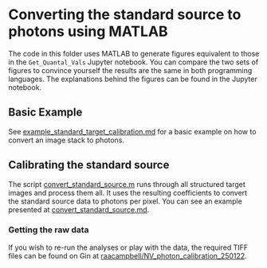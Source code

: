 # Converting the standard source to photons using MATLAB

The code in this folder uses MATLAB to generate figures equivalent to those in the `Get_Quantal_Vals` Jupyter notebook. 
You can compare the two sets of figures to convince yourself the results are the same in both programming languages. 
The explanations behind the figures can be found in the Jupyter notebook. 
 
## Basic Example
See [example_standard_target_calibration.md](example_standard_target_calibration.md) for a basic example on how to convert an image stack to photons. 

## Calibrating the standard source
The script [convert_standard_source.m](convert_standard_source.m) runs through all structured target images and process them all. 
It uses the resulting coefficients to convert the standard source data to photons per pixel.
You can see an example presented at [convert_standard_source.md](convert_standard_source.md).



### Getting the raw data
If you wish to re-run the analyses or play with the data, the required TIFF files can be found on Gin at [raacampbell/NV_photon_calibration_250122](https://gin.g-node.org/raacampbell/NV_photon_calibration_250122/).
